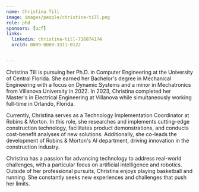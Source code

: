 ```yaml
---
name: Christina Till
image: images/people/christina-till.png
role: phd
sponsors: [ucf]
links:
  linkedin: christina-till-716874174
  orcid: 0009-0008-3311-0122


---
```


Christina Till is pursuing her Ph.D. in Computer Engineering at the University of Central Florida. She earned her Bachelor's degree in Mechanical Engineering with a focus on Dynamic Systems and a minor in Mechatronics from Villanova University in 2022. In 2023, Christina completed her Master's in Electrical Engineering at Villanova while simultaneously working full-time in Orlando, Florida.

Currently, Christina serves as a Technology Implementation Coordinator at Robins & Morton. In this role, she researches and implements cutting-edge construction technology, facilitates product demonstrations, and conducts cost-benefit analyses of new solutions. Additionally, she co-leads the development of Robins & Morton's AI department, driving innovation in the construction industry.

Christina has a passion for advancing technology to address real-world challenges, with a particular focus on artificial intelligence and robotics. Outside of her professional pursuits, Christina enjoys playing basketball and running. She constantly seeks new experiences and challenges that push her limits.
